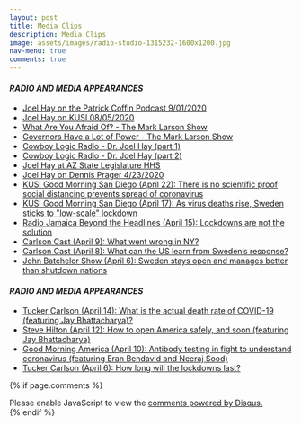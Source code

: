```yaml
---
layout: post
title: Media Clips
description: Media Clips
image: assets/images/radio-studio-1315232-1600x1200.jpg
nav-menu: true
comments: true
---
```


#### *RADIO AND MEDIA APPEARANCES*
* [Joel Hay on the Patrick Coffin Podcast 9/01/2020](https://www.patrickcoffin.media/lockdown-and-covid19-masks-useless/)
* [Joel Hay on KUSI 08/05/2020](https://www.youtube.com/watch?v=VpZ3JxbKAVE&feature=youtu.be)
* [What Are You Afraid Of? - The Mark Larson Show](https://www.iheart.com/podcast/1248-the-mark-larson-show-60332929/episode/what-are-you-afraid-of-68728947/)
* [Governors Have a Lot of Power - The Mark Larson Show](https://www.iheart.com/podcast/1248-the-mark-larson-show-60332929/episode/governors-have-a-lot-of-power-62897715/)
* [Cowboy Logic Radio - Dr. Joel Hay (part 1)](https://wdfp.podbean.com/e/cowboy-logic-radio-dr-joel-hay-part-1-051920/)
* [Cowboy Logic Radio - Dr. Joel Hay (part 2)](https://wdfp.podbean.com/e/cowboy-logic-radio-dr-joel-hay-part-2-051920/)
* [Joel Hay at AZ State Legislature HHS](http://azleg.granicus.com/MediaPlayer.php?clip_id=24390&autostart=0)
* [Joel Hay on Dennis Prager 4/23/2020](https://drive.google.com/file/d/1ucsDjEQWvGhuWPXqMQOjcuU2XrYD4Hom/view)
* [KUSI Good Morning San Diego (April 22): There is no scientific proof social distancing prevents spread of coronavirus](https://www.kusi.com/usc-professor-joel-hay-says-there-is-no-scientific-proof-social-distancing-prevents-spread-of-coronavirus/)
* [KUSI Good Morning San Diego (April 17): As virus deaths rise, Sweden sticks to "low-scale" lockdown](https://www.kusi.com/as-virus-deaths-rise-sweden-sticks-to-low-scale-lockdown/)
* [Radio Jamaica Beyond the Headlines (April 15): Lockdowns are not the solution](https://drive.google.com/file/d/1YzNsxjk3JX7yA7qWsj7J2XUtEM-eb5oY/view)
* [Carlson Cast (April 9): What went wrong in NY?](http://kvi.com/podcast/commute-with-carlson/carlsoncast-april9-7am-hour-2020)
* [Carlson Cast (April 8): What can the US learn from Sweden’s response?](http://kvi.com/podcast/commute-with-carlson/carlsoncast-april8-7am-hour-2020)
* [John Batchelor Show (April 6): Sweden stays open and manages better than shutdown nations](https://audioboom.com/posts/7549785-sweden-stays-open-and-manages-better-than-shutdown-nations-in-the-time-of-the-virus-joel-hay-us)

#### *RADIO AND MEDIA APPEARANCES*
* [Tucker Carlson (April 14): What is the actual death rate of COVID-19 (featuring Jay Bhattacharya)?](https://video.foxnews.com/v/6149446823001?playlist_id=5198073478001#sp=show-clips)
* [Steve Hilton (April 12): How to open America safely, and soon (featuring Jay Bhattacharya)](https://www.foxnews.com/opinion/steve-hilton-how-to-reopen-america-safely-but-soon)
* [Good Morning America (April 10): Antibody testing in fight to understand coronavirus (featuring Eran Bendavid and Neeraj Sood)](https://www.youtube.com/watch?v=S31X2crcQqM)
* [Tucker Carlson (April 6): How long will the lockdowns last?](https://video.foxnews.com/v/6147552022001/?playlist_id=5198073478001)

{% if page.comments %}
<div class="inner disqus">
    <div id="disqus_thread"></div>
    <script>
        var disqus_config = function () {
        this.page.url = '{{ page.url | absolute_url }}';  
        this.page.identifier = '{{ page.url }}'; 
        };
        (function() { // DON'T EDIT BELOW THIS LINE
        var d = document, s = d.createElement('script');
        s.src = 'https://joelhay-com.disqus.com/embed.js';
        s.setAttribute('data-timestamp', +new Date());
        (d.head || d.body).appendChild(s);
        })();
    </script>
    <noscript>Please enable JavaScript to view the <a href="https://disqus.com/?ref_noscript">comments powered by Disqus.</a></noscript>
</div>                         
{% endif %} 
